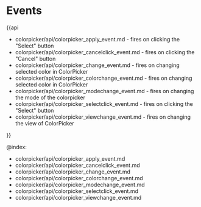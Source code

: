 Events
=========

{{api

- colorpicker/api/colorpicker_apply_event.md - fires on clicking the "Select" button
- colorpicker/api/colorpicker_cancelclick_event.md - fires on clicking the "Cancel" button
- colorpicker/api/colorpicker_change_event.md - fires on changing selected color in ColorPicker
- colorpicker/api/colorpicker_colorchange_event.md - fires on changing selected color in ColorPicker
- colorpicker/api/colorpicker_modechange_event.md - fires on changing the mode of the colorpicker
- colorpicker/api/colorpicker_selectclick_event.md - fires on clicking the "Select" button
- colorpicker/api/colorpicker_viewchange_event.md - fires on changing the view of ColorPicker

}}

@index:
- colorpicker/api/colorpicker_apply_event.md
- colorpicker/api/colorpicker_cancelclick_event.md
- colorpicker/api/colorpicker_change_event.md
- colorpicker/api/colorpicker_colorchange_event.md
- colorpicker/api/colorpicker_modechange_event.md
- colorpicker/api/colorpicker_selectclick_event.md
- colorpicker/api/colorpicker_viewchange_event.md
